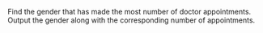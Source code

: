 Find the gender that has made the most number of doctor appointments.
Output the gender along with the corresponding number of appointments.